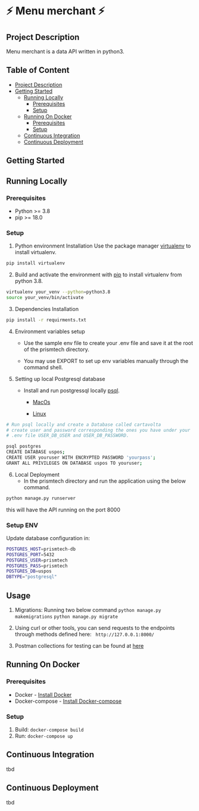 # ️⚡️ Menu merchant ⚡️

## Project Description
Menu merchant is a data API written in python3.

## Table of Content
* [Project Description](#project-description)
* [Getting Started](#getting-started)
  + [Running Locally](#running-locally)
    + [Prerequisites](#local-prerequisites) 
    + [Setup](#local-setup)
  + [Running On Docker](#running-on-docker)
    + [Prerequisites](#docker-prerequisites) 
    + [Setup](#docker-setup)
  + [Continuous Integration](#continuous-integration)
  + [Continuous Deployment](#continuous-deployment)

    

## <a id="getting-started"> Getting Started </a>


## <a id="running-locally"> Running Locally</a>

### <a id="local-prerequisites"> Prerequisites</a>
  - Python >= 3.8
  - pip >= 18.0

### <a id="local-setup"> Setup</a>
1. Python environment Installation
Use the package manager [virtualenv](https://pip.pypa.io/en/stable/) to install virtualenv.

```bash
pip install virtualenv
```

2. Build and activate the environment with  [pip](https://virtualenv.pypa.io/en/latest/) to install virtualenv from python 3.8.

```bash
virtualenv your_venv --python=python3.8
source your_venv/bin/activate
```



3. Dependencies Installation

```bash
pip install -r requirments.txt
```


4. Environment variables setup

   - Use the sample env file to create your .env file and save it at the root of the prismtech directory. 

   - You may use EXPORT to set up env variables manually through the command shell.
   

5. Setting up local Postgresql database

   - Install and run postgressql locally [psql](https://www.postgresql.org/download/).

     - [MacOs](https://wiki.postgresql.org/wiki/Homebrew)

     - [Linux](https://www.postgresql.org/download/linux/ubuntu/)


```bash
# Run psql locally and create a Database called cartavolta
# create user and password corresponding the ones you have under your
# .env file USER_DB_USER and USER_DB_PASSWORD.

psql postgres
CREATE DATABASE uspos;
CREATE USER youruser WITH ENCRYPTED PASSWORD 'yourpass';
GRANT ALL PRIVILEGES ON DATABASE uspos TO youruser;
```

6. Local Deployment
   - In the prismtech directory and run the application using the below command.

```bash
python manage.py runserver
```
this will have the API running on the port 8000
### <a id="docker-setup"> Setup ENV</a>
Update database configuration in:
```bash
POSTGRES_HOST=prismtech-db
POSTGRES_PORT=5432
POSTGRES_USER=prismtech
POSTGRES_PASS=prismtech
POSTGRES_DB=uspos
DBTYPE="postgresql"
```
## Usage
1. Migrations: Running two below command
`python manage.py makemigrations`
`python manage.py migrate`

2. Using curl or other tools, you can send requests to the endpoints through methods defined here:
``` http://127.0.0.1:8000/```

3. Postman collections for testing can be found at [here](https://app.getpostman.com/join-team?invite_code=ee0ad27acfefb4ff31f2d3a2a6012046&ws=7412560f-f86f-437c-8cf7-5aab27b4d70e)

## <a id="running-on-docker"> Running On Docker</a>
### <a id="docker-prerequisites"> Prerequisites</a>
  - Docker - [Install Docker](https://www.digitalocean.com/community/tutorials/how-to-install-and-use-docker-on-ubuntu-20-04)
  - Docker-compose - [Install Docker-compose](https://www.digitalocean.com/community/tutorials/how-to-install-and-use-docker-compose-on-ubuntu-20-04)

### <a id="docker-setup"> Setup</a>
1. Build:  `docker-compose build`
2. Run: `docker-compose up`
## <a id="continuous-integration"> Continuous Integration</a>
tbd

## <a id="continuous-deployment"> Continuous Deployment</a>
tbd

